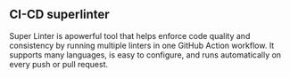 ## CI-CD superlinter

Super Linter is apowerful tool that helps enforce code quality and consistency by running multiple linters in one GitHub Action workflow. It supports many languages, is easy to configure, and runs automatically on every push or pull request.
